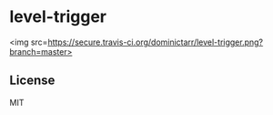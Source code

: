 # level-trigger

<img src=https://secure.travis-ci.org/dominictarr/level-trigger.png?branch=master>


## License

MIT

